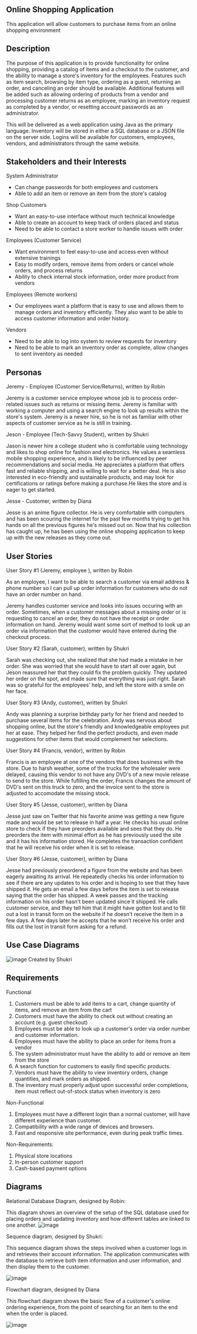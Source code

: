 Online Shopping Application
---------------------------------------------------
This application will allow customers to purchase items from an online shopping environment

Description
---------------------------------------------------

The purpose of this application is to provide functionality for online shopping, providing a catalog of items and a checkout to the customer, and the ability to manage a store's inventory for the employees. Features such as item search, browsing by item type, ordering as a guest, returning an order, and canceling an order should be available. Additional features will be added such as allowing ordering of products from a vendor and processing customer returns as an employee, marking an inventory request as completed by a vendor, or resetting account passwords as an administrator.

This will be delivered as a web application using Java as the primary language. Inventory will be stored in either a SQL database or a JSON file on the server side. Logins will be available for customers, employees, vendors, and administrators through the same website.

Stakeholders and their Interests
----------------------------------------------------
System Administrator
 - Can change passwords for both employees and customers
 - Able to add an item or remove an item from the store's catalog

Shop Customers
 - Want an easy-to-use interface without much technical knowledge
 - Able to create an account to keep track of orders placed and status
 - Need to be able to contact a store worker to handle issues with order

Employees (Customer Service)
 - Want environment to feel easy-to-use and access even without extensive trainings 
 - Easy to modify orders, remove items from orders or cancel whole orders, and process returns
 - Ability to check internal stock information, order more product from vendors 
 
Employees (Remote workers)
 - Our employees want a platform that is easy to use and allows them to manage orders and inventory efficiently. They also want to be able to access customer information and order history.

Vendors
 - Need to be able to log into system to review requests for inventory
 - Need to be able to mark an inventory order as complete, allow changes to sent inventory as needed

Personas
----------------------------------------------------
Jeremy - Employee (Customer Service/Returns), written by Robin

Jeremy is a customer service employee whose job is to process order-related issues such as returns or missing items. Jeremy is familiar with working a computer and using a search engine to look up results within the store's system. Jeremy is a newer hire, so he is not as familiar with other aspects of customer service as he is still in training. 

Jeson - Employee (Tech-Savvy Student), written by Shukri 

Jason is newer hire a college student who is comfortable using technology and likes to shop online for fashion and electronics. He values a seamless mobile shopping experience, and is likely to be influenced by peer recommendations and social media. He appreciates a platform that offers fast and reliable shipping, and is willing to wait for a better deal. He is also interested in eco-friendly and sustainable products, and may look for certifications or ratings before making a purchase.He likes the store and is eager to get started.

Jesse - Customer, written by Diana

Jesse is an anime figure collector. He is very comfortable with computers and has been scouring the internet for the past few months trying to get his hands on all the previous figures he's missed out on. Now that his collection has caught up, he has been using the online shopping application to keep up with the new releases as they come out.

User Stories
----------------------------------------------------
User Story #1 (Jeremy, employee ), written by Robin 

As an employee, I want to be able to search a customer via email address & phone number so I can pull up order information for customers who do not have an order number on hand. 

Jeremy handles customer service and looks into issues occuring with an order. Sometimes, when a customer messages about a missing order or is requesting to cancel an order, they do not have the receipt or order information on hand. Jeremy would want some sort of method to look up an order via information that the customer would have entered during the checkout process.  

User Story #2 (Sarah, customer), written by Shukri 

Sarah was checking out, she realized that she had made a mistake in her order. She was worried that she would have to start all over again, but Jeson reassured her that they could fix the problem quickly. They updated her order on the spot, and made sure that everything was just right. Sarah was so grateful for the employees' help, and left the store with a smile on her face.

User Story #3 (Andy, customer), written by Shukri

Andy was planning a surprise birthday party for her friend and needed to purchase several items for the celebration. Andy was nervous about shopping online, but the store's friendly and knowledgeable employees put her at ease. They helped her find the perfect products, and even made suggestions for other items that would complement her selections.

User Story #4 (Francis, vendor), written by Robin

Francis is an employee at one of the vendors that does business with the store. Due to harsh weather, some of the trucks for the wholesaler were delayed, causing this vendor to not have any DVD's of a new movie release to send to the store. While fufilling the order, Francis changes the amount of DVD's sent on this truck to zero, and the invoice sent to the store is adjusted to accomodate the missing stock. 

User Story #5 (Jesse, customer), written by Diana

Jesse just saw on Twitter that his favorite anime was getting a new figure made and would be set to release in half a year. He checks his usual online store to check if they have preorders available and sees that they do. He preorders the item with minimal effort as he has previously used the site and it has his information stored. He completes the transaction confident that he will receive his order when it is set to release.

User Story #6 (Jesse, customer), written by Diana

Jesse had previously preordered a figure from the website and has been eagerly awaiting its arrival. He repeatedly checks his order information to see if there are any updates to his order and is hoping to see that they have shipped it. He gets an email a few days before the item is set to release saying that the order has shipped. A week passes and the tracking information on his order hasn't been updated since it shipped. He calls customer service, and they tell him that it might have gotten lost and to fill out a lost in transit form on the website if he doesn't receive the item in a few days. A few days later he accepts that he won't receive his order and fills out the lost in transit form asking for a refund.

Use Case Diagrams
----------------------------------------------------
![image](https://user-images.githubusercontent.com/122573491/218215009-23736350-ae6c-43a6-87c1-3655d8f8766b.png) Created by Shukri


Requirements
----------------------------------------------------
Functional
 1. Customers must be able to add items to a cart, change quantity of items, and remove an item from the cart
 2. Customers must have the ability to check out without creating an account (e.g. guest checkout)
 3. Employees must be able to look up a customer's order via order number and customer information. 
 4. Employees must have the ability to place an order for items from a vendor
 5. The system administrator must have the ability to add or remove an item from the store
 6. A search function for customers to easily find specific products.
 7. Vendors must have the ability to view inventory orders, change quantities, and mark orders as shipped. 
 8. The inventory must properly adjust upon successful order completions, item must reflect out-of-stock status when inventory is zero
 
Non-Functional
 1. Employees must have a different login than a normal customer, will have different experience than customer.
 2.	Compatibility with a wide range of devices and browsers.
 3. Fast and responsive site performance, even during peak traffic times.

Non-Requirements:
 1.	Physical store locations
 2. In-person customer support
 3. Cash-based payment options

Diagrams
----------------------------------------------------
Relational Database Diagram, designed by Robin:

This diagram shows an overview of the setup of the SQL database used for placing orders and updating inventory and how different tables are linked to one another.
![image](https://user-images.githubusercontent.com/21182688/221299451-566a5254-1a29-4a4f-aea8-08c89856a3f0.png)

Sequence diagram, designed by Shukri:

This sequence diagram shows the steps involved when a customer logs in and retrieves their account information. The application communicates with the database
to retrieve both item information and user information, and then display them to the customer.

![image](https://user-images.githubusercontent.com/122573491/221323611-2cd3d291-faa6-4165-bc87-12e9fac8fb51.png)

Flowchart diagram, designed by Diana

This flowchart diagram shows the basic flow of a customer's online ordering experience, from the point of searching for an item to the end when the order is placed. 

![image](https://user-images.githubusercontent.com/21182688/221329269-e990ce77-8223-44a5-8094-e38fdb3c796b.png)



